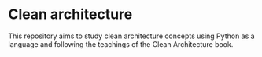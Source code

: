 # Clean architecture

This repository aims to study clean architecture concepts using Python as a language and following the teachings of the Clean Architecture book.
